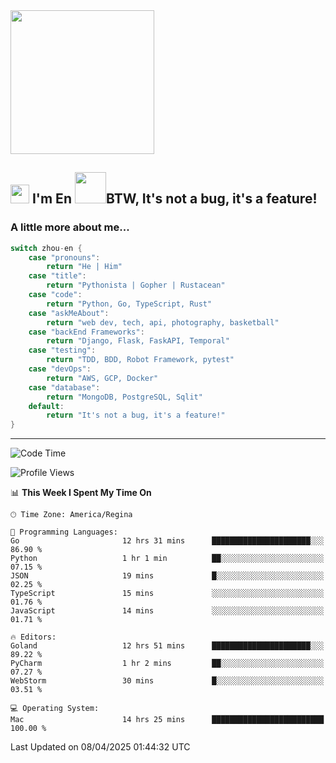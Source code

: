<img align='center' src="https://media.giphy.com/media/GP1TJJSV4Ys1r64q2A/giphy.gif" width="230">

<h2><img src="https://emojis.slackmojis.com/emojis/images/1531849430/4246/blob-sunglasses.gif?1531849430" width="30"/> I'm En <img src="https://media.giphy.com/media/12oufCB0MyZ1Go/giphy.gif" width="50">BTW, It's not a bug, it's a feature!</h2>


<!-- <img align='right' src="https://media.giphy.com/media/M9gbBd9nbDrOTu1Mqx/giphy.gif" width="230"> -->


### A little more about me... 
<!--
```javascript
const zhou-en = {
    pronouns: "He" | "Him",
    title: "Pythonista" | "Gopher" | "Rustacean",
    code: ["Python", "Go", "Rust", "TypeScript"],
    askMeAbout: ["web dev", "tech", "app dev", "photography"],
    technologies: {
        backEnd: {
            python: ["Django", "Flask", "FaskAPI"],
            go: []
        },
        scraping: ["selenium", "scrapy", "spider"],
        testing: ["Robot Framework"],
        devOps: ["AWS", "Docker", "GCP", "Nginx"],
        databases: ["mongo", "postgresql", "sqlite"],
        misc: ["Firebase", "Heroku"]
    },
    architecture: ["Event Driven Architecture", "Microservices"],
    currentFocus: ["Temporal", "Rust"],
    funFact: "It's not a bug, it's a feature!"
};
```
  -->

```go
switch zhou-en {
    case "pronouns":
        return "He | Him"
    case "title":
        return "Pythonista | Gopher | Rustacean"
    case "code":
        return "Python, Go, TypeScript, Rust"
    case "askMeAbout":
        return "web dev, tech, api, photography, basketball"
    case "backEnd Frameworks":
        return "Django, Flask, FaskAPI, Temporal"
    case "testing":
        return "TDD, BDD, Robot Framework, pytest"
    case "devOps":
        return "AWS, GCP, Docker"
    case "database":
        return "MongoDB, PostgreSQL, Sqlit"
    default:
        return "It's not a bug, it's a feature!"
}
```




---
<!--START_SECTION:waka-->
![Code Time](http://img.shields.io/badge/Code%20Time-2%2C209%20hrs%2046%20mins-blue)

![Profile Views](http://img.shields.io/badge/Profile%20Views-0-blue)

📊 **This Week I Spent My Time On** 

```text
🕑︎ Time Zone: America/Regina

💬 Programming Languages: 
Go                       12 hrs 31 mins      ██████████████████████░░░   86.90 % 
Python                   1 hr 1 min          ██░░░░░░░░░░░░░░░░░░░░░░░   07.15 % 
JSON                     19 mins             █░░░░░░░░░░░░░░░░░░░░░░░░   02.25 % 
TypeScript               15 mins             ░░░░░░░░░░░░░░░░░░░░░░░░░   01.76 % 
JavaScript               14 mins             ░░░░░░░░░░░░░░░░░░░░░░░░░   01.71 % 

🔥 Editors: 
Goland                   12 hrs 51 mins      ██████████████████████░░░   89.22 % 
PyCharm                  1 hr 2 mins         ██░░░░░░░░░░░░░░░░░░░░░░░   07.27 % 
WebStorm                 30 mins             █░░░░░░░░░░░░░░░░░░░░░░░░   03.51 % 

💻 Operating System: 
Mac                      14 hrs 25 mins      █████████████████████████   100.00 % 
```


 Last Updated on 08/04/2025 01:44:32 UTC
<!--END_SECTION:waka-->
